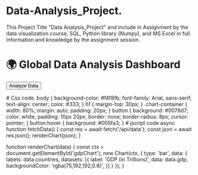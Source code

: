 # Data-Analysis_Project.
This Project Title "Data Analysis_Project" and include in Assignment by the data visualization course, SQL, Python library (Numpy), and MS Excel in full information and knowledge by the assignment session. 
<!DOCTYPE html>
<html lang="en">
<head>
  <meta charset="UTF-8" />
  <meta name="viewport" content="width=device-width, initial-scale=1.0">
  <title>Global Data Analysis Dashboard</title>
  <link rel="stylesheet" href="style.css">
</head>
<body>
  <h1>🌍 Global Data Analysis Dashboard</h1>

  <div class="chart-container">
    <canvas id="gdpChart"></canvas>
  </div>

  <button onclick="fetchData()">Analyze Data</button>

  <script src="https://cdn.jsdelivr.net/npm/chart.js"></script>
  <script src="script.js"></script>
</body>
</html>
# Css code. 
body {
  background-color: #f4f8fb;
  font-family: Arial, sans-serif;
  text-align: center;
  color: #333;
}
h1 {
  margin-top: 30px;
}
.chart-container {
  width: 80%;
  margin: auto;
  padding: 20px;
}
button {
  background: #0078d7;
  color: white;
  padding: 10px 20px;
  border: none;
  border-radius: 8px;
  cursor: pointer;
}
button:hover {
  background: #005fa3;
}
# jscript code
async function fetchData() {
  const res = await fetch('/api/data');
  const json = await res.json();
  renderChart(json);
}

function renderChart(data) {
  const ctx = document.getElementById('gdpChart');
  new Chart(ctx, {
    type: 'bar',
    data: {
      labels: data.countries,
      datasets: [{
        label: 'GDP (in Trillions)',
        data: data.gdp,
        backgroundColor: 'rgba(75,192,192,0.6)',
      }]
    }
  });
}
